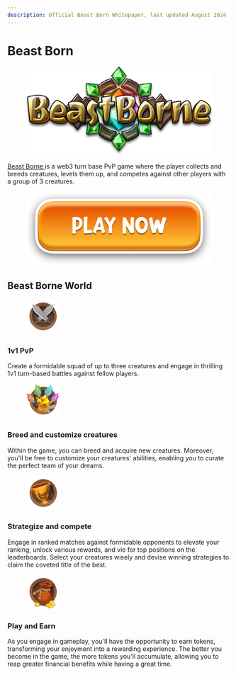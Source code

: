 ```yaml
---
description: Official Beast Born Whitepaper, last updated August 2024
---
```


# Beast Born

<figure><img src=".gitbook/assets/image.png" alt=""><figcaption></figcaption></figure>

[Beast Borne ](https://beastborne.com/)is a web3 turn base PvP game where the player collects and breeds creatures, levels them up, and competes against other players with a group of 3 creatures.

<figure><img src=".gitbook/assets/image (1).png" alt=""><figcaption></figcaption></figure>

## Beast Borne World

<div align="left">

<figure><img src=".gitbook/assets/image (2).png" alt="" width="80"><figcaption></figcaption></figure>

</div>

### 1v1 PvP

Create a formidable squad of up to three creatures and engage in thrilling 1v1 turn-based battles against fellow players.



<div align="left">

<figure><img src=".gitbook/assets/image (4).png" alt="" width="80"><figcaption></figcaption></figure>

</div>

### Breed and customize creatures&#x20;

Within the game, you can breed and acquire new creatures. Moreover, you'll be free to customize your creatures' abilities, enabling you to curate the perfect team of your dreams.&#x20;



<div align="left">

<figure><img src=".gitbook/assets/image (5).png" alt="" width="80"><figcaption></figcaption></figure>

</div>

### Strategize and compete&#x20;

Engage in ranked matches against formidable opponents to elevate your ranking, unlock various rewards, and vie for top positions on the leaderboards. Select your creatures wisely and devise winning strategies to claim the coveted title of the best.



<div align="left">

<figure><img src=".gitbook/assets/image (6).png" alt="" width="80"><figcaption></figcaption></figure>

</div>

### Play and Earn&#x20;

As you engage in gameplay, you'll have the opportunity to earn tokens, transforming your enjoyment into a rewarding experience. The better you become in the game, the more tokens you'll accumulate, allowing you to reap greater financial benefits while having a great time.
